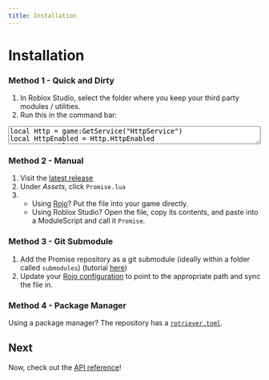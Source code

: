 ```yaml
---
title: Installation
---
```


# Installation

### Method 1 - Quick and Dirty

1. In Roblox Studio, select the folder where you keep your third party modules / utilities.
2. Run this in the command bar:

<textarea readonly style="width: 100%" onclick="this.select()">local Http = game:GetService("HttpService")
local HttpEnabled = Http.HttpEnabled
Http.HttpEnabled = true
local m = Instance.new("ModuleScript")
m.Parent = game:GetService("Selection"):Get()[1] or game:GetService("ServerScriptService")
m.Name = "Promise"
m.Source = Http:GetAsync("https://raw.githubusercontent.com/evaera/roblox-lua-promise/master/lib/init.lua")
game:GetService("Selection"):Set({m})
Http.HttpEnabled = HttpEnabled</textarea>

### Method 2 - Manual

1. Visit the [latest release](https://github.com/evaera/roblox-lua-promise/releases/latest)
2. Under *Assets*, click `Promise.lua`
3. - Using [Rojo](https://rojo.space/)? Put the file into your game directly.
   - Using Roblox Studio? Open the file, copy its contents, and paste into a ModuleScript and call it `Promise`.

### Method 3 - Git Submodule

1. Add the Promise repository as a git submodule (ideally within a folder called `submodules`) (tutorial [here](https://gist.github.com/gitaarik/8735255))
2. Update your [Rojo configuration](https://rojo.space/docs/6.x/project-format/) to point to the appropriate path and sync the file in.

### Method 4 - Package Manager

Using a package manager? The repository has a [`rotriever.toml`](https://github.com/evaera/roblox-lua-promise/blob/master/rotriever.toml).


## Next

Now, check out the [API reference](/lib)!
